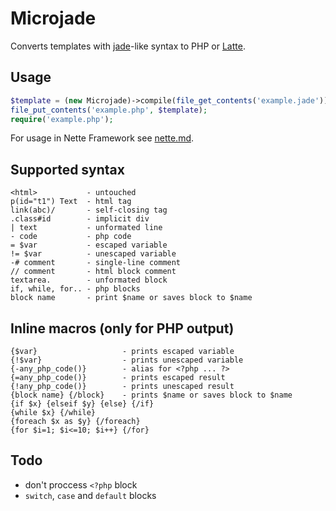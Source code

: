 # Microjade

Converts templates with [jade][]-like syntax to PHP or [Latte][].

[jade]: https://github.com/visionmedia/jade
[latte]: https://github.com/nette/latte


## Usage

```php
$template = (new Microjade)->compile(file_get_contents('example.jade'));
file_put_contents('example.php', $template);
require('example.php');
```
For usage in Nette Framework see [nette.md](nette.md).


## Supported syntax

    <html>           - untouched
    p(id="t1") Text  - html tag
    link(abc)/       - self-closing tag
    .class#id        - implicit div
    | text           - unformated line
    - code           - php code
    = $var           - escaped variable
    != $var          - unescaped variable
    -# comment       - single-line comment
    // comment       - html block comment
    textarea.        - unformated block
    if, while, for.. - php blocks
    block name       - print $name or saves block to $name


## Inline macros (only for PHP output)

    {$var}                   - prints escaped variable
    {!$var}                  - prints unescaped variable
    {-any_php_code()}        - alias for <?php ... ?>
    {=any_php_code()}        - prints escaped result
    {!any_php_code()}        - prints unescaped result
    {block name} {/block}    - prints $name or saves block to $name
    {if $x} {elseif $y} {else} {/if}
    {while $x} {/while}
    {foreach $x as $y} {/foreach}
    {for $i=1; $i<=10; $i++} {/for}


## Todo

- don't proccess `<?php` block
- `switch`, `case` and `default` blocks

